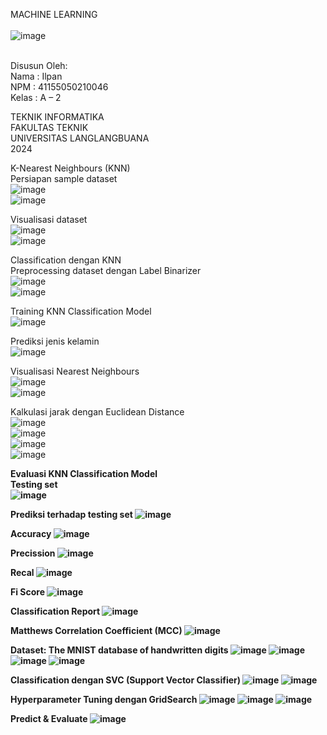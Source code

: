 MACHINE LEARNING <br><br>
![image](https://github.com/user-attachments/assets/c70c0a1c-ae60-4f6c-829e-1b09e5d108eb)<br><br>

Disusun Oleh:<br>
Nama : Ilpan<br>
NPM : 41155050210046<br>
Kelas : A – 2<br>

TEKNIK INFORMATIKA<br>
FAKULTAS TEKNIK<br>
UNIVERSITAS LANGLANGBUANA<br>
2024<br>
 
K-Nearest Neighbours (KNN)<br>
Persiapan sample dataset<br>
![image](https://github.com/user-attachments/assets/c3f24c51-a057-4707-a757-750f856e257b)<br>
![image](https://github.com/user-attachments/assets/9b097d50-eb40-4b62-b79f-3f1552d3e452)<br>

Visualisasi dataset<br>
![image](https://github.com/user-attachments/assets/4155c66e-02e4-4301-8c0c-61b7a71327c9)<br>
![image](https://github.com/user-attachments/assets/e626ce66-afda-4ebc-be6b-02f7ba9d77d1)<br>
 
Classification dengan KNN<br>
Preprocessing dataset dengan Label Binarizer<br>
![image](https://github.com/user-attachments/assets/c6a52b6a-30e2-443b-96cd-4600450b353c)<br>
![image](https://github.com/user-attachments/assets/8aa63120-7deb-4b9d-a3b9-73212d9b9f20)<br>
 
Training KNN Classification Model<br>
![image](https://github.com/user-attachments/assets/342e747f-f121-4086-8448-8882e53ed01e)<br>

Prediksi jenis kelamin<br>
![image](https://github.com/user-attachments/assets/8bf7dd5d-25d2-4a9f-9f23-d0ad64f8f39e)<br>
 
Visualisasi Nearest Neighbours<br>
![image](https://github.com/user-attachments/assets/dcb2b284-05cc-4f35-aec4-bddbfc61d4bb)<br>
![image](https://github.com/user-attachments/assets/840a10e4-7b6a-4423-bd2d-d8db2bd722fc)<br>
 
Kalkulasi jarak dengan Euclidean Distance<br>
![image](https://github.com/user-attachments/assets/7f389cf2-0caa-42c8-ad2b-6132a71191e5)<br>
![image](https://github.com/user-attachments/assets/54d926ce-fc2a-48d8-a1ef-a142bf2039a5)<br>
![image](https://github.com/user-attachments/assets/02d503d2-2320-444b-8707-388599ae0c58)<br>
![image](https://github.com/user-attachments/assets/06cac2f7-2e03-4e86-9ebb-0458512b9719)<br>

<b>Evaluasi KNN Classification Model<b> <br>
Testing set <br>
![image](https://github.com/user-attachments/assets/549b6256-f6e2-46dc-a254-88fc3da28503)

Prediksi terhadap testing set
![image](https://github.com/user-attachments/assets/c5bfe83b-eb7b-41cd-900a-b82a587a827a)
 
Accuracy
![image](https://github.com/user-attachments/assets/de47dbd6-012f-404b-b1a1-c03e645df0c1)

Precission
![image](https://github.com/user-attachments/assets/a5290aaf-4d85-44c0-a7b4-f2ac00faab25)

Recal
![image](https://github.com/user-attachments/assets/31d89994-5a63-4e0a-ad0e-a503638a97a5)

Fi Score
![image](https://github.com/user-attachments/assets/da8fa27f-6a0c-4e51-9e09-5ca4b08f7f06)
 
Classification Report
![image](https://github.com/user-attachments/assets/3fb6e5c1-b9fc-4062-8770-999b7b48603f)

Matthews Correlation Coefficient (MCC)
![image](https://github.com/user-attachments/assets/65cf7e0e-0f89-4d82-a0ce-8cbfd414ae1c)

Dataset: The MNIST database of handwritten digits
![image](https://github.com/user-attachments/assets/eb7a137f-d2b6-41c1-901e-b9d519180ab8)
![image](https://github.com/user-attachments/assets/825e5c1b-267b-4809-bef2-fa882ef821c3)
![image](https://github.com/user-attachments/assets/df6c0c7d-64c6-486c-ad1e-fd02ef771c9d)
![image](https://github.com/user-attachments/assets/8af75fff-6969-4ec4-b038-3f8380a63325)
 
Classification dengan SVC (Support Vector Classifier)
![image](https://github.com/user-attachments/assets/5035a39f-9e26-4013-9848-81d2c7b7f7d9)
![image](https://github.com/user-attachments/assets/54f4f69a-7a89-4607-b707-6d9b58fd6764)
 
Hyperparameter Tuning dengan GridSearch
![image](https://github.com/user-attachments/assets/d2325af4-9290-4faf-b844-9f0f2714fa0f)
![image](https://github.com/user-attachments/assets/4bf3c6cd-1eac-4a01-b86c-6a7fe3a2f0e2)
![image](https://github.com/user-attachments/assets/9a318b23-f9cb-4abc-bcb3-476b5075ca28)
 
Predict & Evaluate
![image](https://github.com/user-attachments/assets/f412bcec-5e7e-4e1b-8c2f-1a94205407c7)

